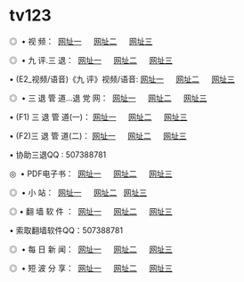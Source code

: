 # tv123
<p>◎   • 视 频： 
<a href="http://tv3.usa.cc/tv/" target="_blank">网址一</a> 　 
<a href="http://tv3.usa.cc/9018.html" target="_blank">网址二</a> 　 
<a href="http://tv3.usa.cc/" target="_blank">网址三</a></p>
<p>◎   • 九 评.三 退：  
<a href="http://tv3.usa.cc/t/" target="_blank">网址一</a> 　 
<a href="http://tv3.usa.cc/v/" target="_blank">网址二</a> 　 
<a href="http://tv3.usa.cc/tt/" target="_blank">网址三</a> 　</p>
<p>  • (E2_视频/语音)《九 评》视频/语音: 
<a href="http://tv3.usa.cc/v/" target="_blank">网址一</a> 　 
<a href="http://tv3.usa.cc/v/" target="_blank">网址二</a> 　 
<a href="http://tv3.usa.cc/v/" target="_blank">网址三</a></p>
<p>◎   • 三 退 管 道...退 党 网：  
<a href="http://tv3.usa.cc/go/8/" target="_blank">网址一</a> 　 
<a href="http://tv3.usa.cc/go/8/" target="_blank">网址二</a> 　 
<a href="http://tv3.usa.cc/go/8/" target="_blank">网址三</a></p>
<p>  • (F1) 三 退 管 道(一)： 
<a href="http://tv3.usa.cc/d/" target="_blank">网址一</a> 　 
<a href="http://tv3.usa.cc/d/" target="_blank">网址二</a> 　 
<a href="http://tv3.usa.cc/d/" target="_blank">网址三</a></p>
<p>  • (F2)三 退 管 道(二)： 
<a href="http://tv3.usa.cc/dd/" target="_blank">网址一</a> 　 
<a href="http://tv3.usa.cc/dd/" target="_blank">网址二</a> 　 
<a href="http://tv3.usa.cc/dd/" target="_blank">网址三</a></p>
<p>  • 协助三退QQ : 507388781</p>
<p>◎   • PDF电子书：  
<a href="http://tv3.usa.cc/p/" target="_blank">网址一</a> 　 
<a href="http://tv3.usa.cc/p/" target="_blank">网址二</a> 　 
<a href="http://tv3.usa.cc/p/" target="_blank">网址三</a></p>
<p>◎ </span>  •  小 站：  
<a href="http://tv3.usa.cc/" target="_blank">网址一</a> 　 
<a href="http://tv3.usa.cc/" target="_blank">网址二</a>   
<a href="http://tv3.usa.cc/" target="_blank">网址三</a></p>
<p>◎  • 翻 墙 软 件 ：  
<a href="http://tv3.usa.cc/f/" target="_blank">网址一</a> 　 
<a href="http://tv3.usa.cc/ff/" target="_blank">网址二</a> 　 
<a href="http://tv3.usa.cc/f/" target="_blank">网址三</a></p>
<p>  • 索取翻墙软件QQ：507388781</p>
<p>◎ </span>  • 每 日 新 闻：  
<a href="http://tv3.usa.cc/day/" target="_blank">网址一</a> 　 
<a href="http://tv3.usa.cc/day/" target="_blank">网址二</a> 　 
<a href="http://tv3.usa.cc/day/" target="_blank">网址三</a></p>
<p>◎ </span>  • 短 波 分 享：  
<a href="http://tv3.usa.cc/h/" target="_blank">网址一</a> 　 
<a href="http://tv3.usa.cc/h/" target="_blank">网址二</a> 　 
<a href="http://tv3.usa.cc/h/" target="_blank">网址三</a></p>

